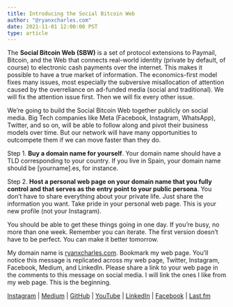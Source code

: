 ```yaml
---
title: Introducing the Social Bitcoin Web
author: "@ryanxcharles.com"
date: 2021-11-01 12:00:00 PST
type: article
---
```


The **Social Bitcoin Web (SBW)** is a set of protocol extensions to Paymail, Bitcoin, and the Web that connects real-world identity (private by default, of course) to electronic cash payments over the internet. This makes it possible to have a true market of information. The economics-first model fixes many issues, most especially the subversive misallocation of attention caused by the overreliance on ad-funded media (social and traditional). We will fix the attention issue first. Then we will fix every other issue.

We’re going to build the Social Bitcoin Web together publicly on social media. Big Tech companies like Meta (Facebook, Instagram, WhatsApp), Twitter, and so on, will be able to follow along and pivot their business models over time. But our network will have many opportunities to outcompete them if we can move faster than they do.

Step 1. **Buy a domain name for yourself**. Your domain name should have a TLD corresponding to your country. If you live in Spain, your domain name should be [yourname].es, for instance.

Step 2. **Host a personal web page on your domain name that you fully control and that serves as the entry point to your public persona**. You don’t have to share everything about your private life. Just share the information you want. Take pride in your personal web page. This is your new profile (not your Instagram).

You should be able to get these things going in one day. If you’re busy, no more than one week. Remember you can iterate. The first version doesn’t have to be perfect. You can make it better tomorrow.

My domain name is [ryanxcharles.com](https://www.ryanxcharles.com/). Bookmark my web page. You’ll notice this message is replicated across my web page, Twitter, Instagram, Facebook, Medium, and LinkedIn. Please share a link to your web page in the comments to this message on social media. I will link the ones I like from my web page. This is the beginning.

[Instagram](https://instagram.com/ryan_x_charles) | [Medium](https://medium.com/@ryanxcharles) | [GitHub](https://github.com/ryanxcharles) | [YouTube](https://www.youtube.com/user/ryanxcharles/) | [LinkedIn](https://www.linkedin.com/in/ryanxcharles) | [Facebook](https://www.facebook.com/ryanxcharles) | [Last.fm](http://www.last.fm/user/ryancarnated)